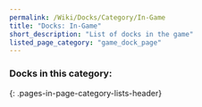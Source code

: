 ```yaml
---
permalink: /Wiki/Docks/Category/In-Game
title: "Docks: In-Game"
short_description: "List of docks in the game"
listed_page_category: "game_dock_page"
---
```


### Docks in this category:
{: .pages-in-page-category-lists-header}